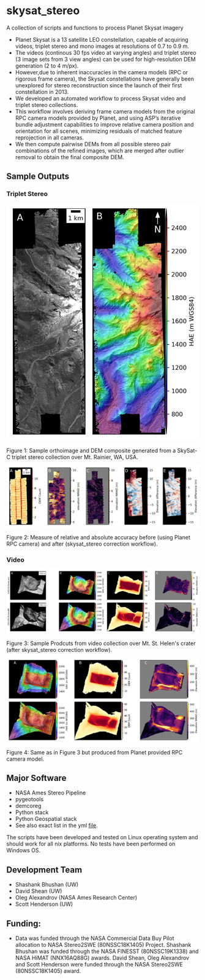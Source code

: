 # skysat_stereo
A collection of scripts and functions to process Planet Skysat imagery 
- Planet Skysat is a 13 satellite LEO constellation, capable of acquiring videos, triplet stereo and mono images at resolutions of 0.7 to 0.9 m. 
- The videos (continous 30 fps video at varying angles)  and triplet stereo (3 image sets from 3 view angles) can be used for high-resolution DEM generation (2 to 4 m/px). 
- However,due to inherent inaccuracies in the camera models (RPC or rigorous frame camera), the Skysat constellations have
generally been unexplored for stereo reconstruction since the launch of their first constellation in 2013.
- We developed an automated workflow to process Skysat video and triplet stereo collections. 
- This workflow involves deriving frame camera models from the original RPC camera models provided by Planet, and using ASP’s iterative bundle adjustment capabilities to improve relative camera position and
orientation for all scenes, minimizing residuals of matched feature reprojection in all cameras. 
- We then compute pairwise DEMs from all possible stereo pair combinations of the refined images, which are
merged after outlier removal to obtain the final composite DEM.
## Sample Outputs

### Triplet Stereo
![triplet_product](/docs/img/Figure3.jpg)

Figure 1: Sample orthoimage and DEM composite generated from a SkySat-C triplet stereo collection over Mt. Rainier, WA, USA.

![triplet_accuracy](/docs/img/Figure4.jpg)

Figure 2: Measure of relative and absolute accuracy before (using Planet RPC camera) and after (skysat_stereo correction workflow).

### Video

![video_samples](/docs/img/Figure5.jpg)

Figure 3: Sample Prodcuts from video collection over Mt. St. Helen's crater (after skysat_stereo correction workflow).

![video_planet_rpc](/docs/img/SF2.jpg)

Figure 4: Same as in Figure 3 but produced from Planet provided RPC camera model.


## Major Software 
- NASA Ames Stereo Pipeline
- pygeotools
- demcoreg
- Python stack 
- Python Geospatial stack
- See also exact list in the yml [file](/environment.yml).

The scripts have been developed and tested on Linux operating system and should work for all nix platforms. No tests have been performed on Windows OS.

## Development Team
- Shashank Bhushan (UW)
- David Shean (UW)
- Oleg Alexandrov (NASA Ames Research Center)
- Scott Henderson (UW)

## Funding:
- Data was funded through the NASA Commercial Data Buy Pilot allocation to NASA Stereo2SWE (80NSSC18K1405) Project. Shashank Bhushan was funded through the NASA FINESST (80NSSC19K1338) and NASA HiMAT (NNX16AQ88G) awards. David Shean, Oleg Alexandrov and Scott Henderson were funded through the NASA Stereo2SWE (80NSSC18K1405) award. 
